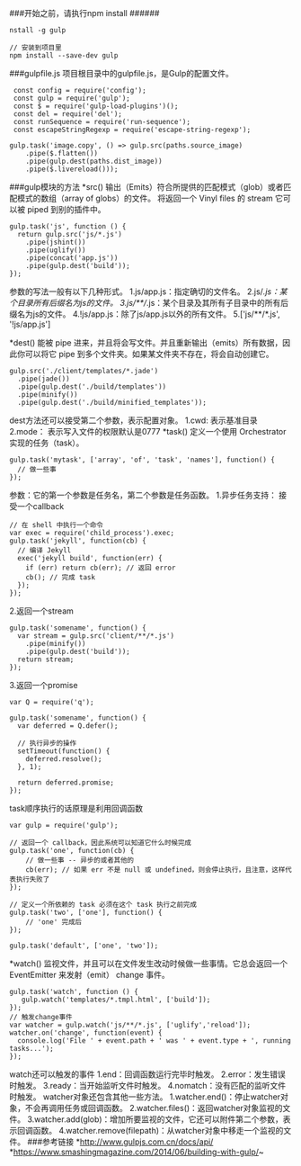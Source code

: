 ###开始之前，请执行npm install ######
```
nstall -g gulp

// 安装到项目里
npm install --save-dev gulp
```
###gulpfile.js
项目根目录中的gulpfile.js，是Gulp的配置文件。
```
 const config = require('config');
 const gulp = require('gulp');
 const $ = require('gulp-load-plugins')();
 const del = require('del');
 const runSequence = require('run-sequence');
 const escapeStringRegexp = require('escape-string-regexp');
 
gulp.task('image.copy', () => gulp.src(paths.source_image)
    .pipe($.flatten())
    .pipe(gulp.dest(paths.dist_image))
    .pipe($.livereload()));
```
###gulp模块的方法
*src()
输出（Emits）符合所提供的匹配模式（glob）或者匹配模式的数组（array of globs）的文件。 将返回一个 Vinyl files 的 stream 它可以被 piped 到别的插件中。
```
gulp.task('js', function () {
  return gulp.src('js/*.js')
    .pipe(jshint())
    .pipe(uglify())
    .pipe(concat('app.js'))
    .pipe(gulp.dest('build'));
});
```
参数的写法一般有以下几种形式。
1.js/app.js：指定确切的文件名。
2.js/*.js：某个目录所有后缀名为js的文件。
3.js/**/*.js：某个目录及其所有子目录中的所有后缀名为js的文件。
4.!js/app.js：除了js/app.js以外的所有文件。
5.['js/**/*.js', '!js/app.js']

*dest()
能被 pipe 进来，并且将会写文件。并且重新输出（emits）所有数据，因此你可以将它 pipe 到多个文件夹。如果某文件夹不存在，将会自动创建它。
```
gulp.src('./client/templates/*.jade')
  .pipe(jade())
  .pipe(gulp.dest('./build/templates'))
  .pipe(minify())
  .pipe(gulp.dest('./build/minified_templates'));
```
dest方法还可以接受第二个参数，表示配置对象。
1.cwd: 表示基准目录
2.mode： 表示写入文件的权限默认是0777
*task()
定义一个使用 Orchestrator 实现的任务（task）。
```
gulp.task('mytask', ['array', 'of', 'task', 'names'], function() {
  // 做一些事
});
```
参数：它的第一个参数是任务名，第二个参数是任务函数。
1.异步任务支持：
接受一个callback
```
// 在 shell 中执行一个命令
var exec = require('child_process').exec;
gulp.task('jekyll', function(cb) {
  // 编译 Jekyll
  exec('jekyll build', function(err) {
    if (err) return cb(err); // 返回 error
    cb(); // 完成 task
  });
});
```

2.返回一个stream
```
gulp.task('somename', function() {
  var stream = gulp.src('client/**/*.js')
    .pipe(minify())
    .pipe(gulp.dest('build'));
  return stream;
});
```

3.返回一个promise
```
var Q = require('q');

gulp.task('somename', function() {
  var deferred = Q.defer();

  // 执行异步的操作
  setTimeout(function() {
    deferred.resolve();
  }, 1);

  return deferred.promise;
});
```

task顺序执行的话原理是利用回调函数
```
var gulp = require('gulp');

// 返回一个 callback，因此系统可以知道它什么时候完成
gulp.task('one', function(cb) {
    // 做一些事 -- 异步的或者其他的
    cb(err); // 如果 err 不是 null 或 undefined，则会停止执行，且注意，这样代表执行失败了
});

// 定义一个所依赖的 task 必须在这个 task 执行之前完成
gulp.task('two', ['one'], function() {
    // 'one' 完成后
});

gulp.task('default', ['one', 'two']);
```

*watch()
监视文件，并且可以在文件发生改动时候做一些事情。它总会返回一个 EventEmitter 来发射（emit） change 事件。
```
gulp.task('watch', function () {
   gulp.watch('templates/*.tmpl.html', ['build']);
});
// 触发change事件
var watcher = gulp.watch('js/**/*.js', ['uglify','reload']);
watcher.on('change', function(event) {
  console.log('File ' + event.path + ' was ' + event.type + ', running tasks...');
});
```
watch还可以触发的事件
1.end：回调函数运行完毕时触发。
2.error：发生错误时触发。
3.ready：当开始监听文件时触发。
4.nomatch：没有匹配的监听文件时触发。
watcher对象还包含其他一些方法。
1.watcher.end()：停止watcher对象，不会再调用任务或回调函数。
2.watcher.files()：返回watcher对象监视的文件。
3.watcher.add(glob)：增加所要监视的文件，它还可以附件第二个参数，表示回调函数。
4.watcher.remove(filepath)：从watcher对象中移走一个监视的文件。
###参考链接
*http://www.gulpjs.com.cn/docs/api/
*https://www.smashingmagazine.com/2014/06/building-with-gulp/~                                                             
